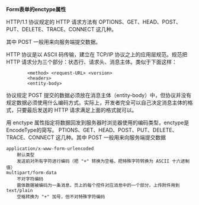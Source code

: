 **Form表单的enctype属性**

HTTP/1.1 协议规定的 HTTP 请求方法有 OPTIONS、GET、HEAD、POST、PUT、DELETE、TRACE、CONNECT 这几种。

其中 POST 一般用来向服务端提交数据。



HTTP 协议是以 ASCII 码传输，建立在 TCP/IP 协议之上的应用层规范。规范把 HTTP 请求分为三个部分：状态行、请求头、消息主体。类似于下面这样：

			<method> <request-URL> <version>
			<headers>
			<entity-body>

协议规定 POST 提交的数据必须放在消息主体（entity-body）中，但协议并没有规定数据必须使用什么编码方式。实际上，开发者完全可以自己决定消息主体的格式，只要最后发送的 HTTP 请求满足上面的格式就可以。

用 enctype 属性指定将数据回发到服务器时浏览器使用的编码类型，enctype是EncodeType的简写。
PTIONS、GET、HEAD、POST、PUT、DELETE、TRACE、CONNECT 这几种。其中 POST 一般用来向服务端提交数据

	application/x-www-form-urlencoded
		默认类型	
		发送前对所有字符进行编码（把 "+" 转换为空格，把特殊字符转换为 ASCII 十六进制值）
	multipart/form-data
		不对字符编码
		窗体数据被编码为一条消息，页上的每个控件对应消息中的一个部分，上传附件用到
	text/plain
		空格转换为 "+" 加号，但不对特殊字符编码